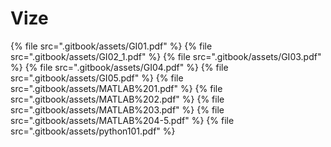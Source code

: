 # Vize

<!--Index-->

{% file src=".gitbook/assets/GI01.pdf" %}
{% file src=".gitbook/assets/GI02_1.pdf" %}
{% file src=".gitbook/assets/GI03.pdf" %}
{% file src=".gitbook/assets/GI04.pdf" %}
{% file src=".gitbook/assets/GI05.pdf" %}
{% file src=".gitbook/assets/MATLAB%201.pdf" %}
{% file src=".gitbook/assets/MATLAB%202.pdf" %}
{% file src=".gitbook/assets/MATLAB%203.pdf" %}
{% file src=".gitbook/assets/MATLAB%204-5.pdf" %}
{% file src=".gitbook/assets/python101.pdf" %}

<!--Index-->
